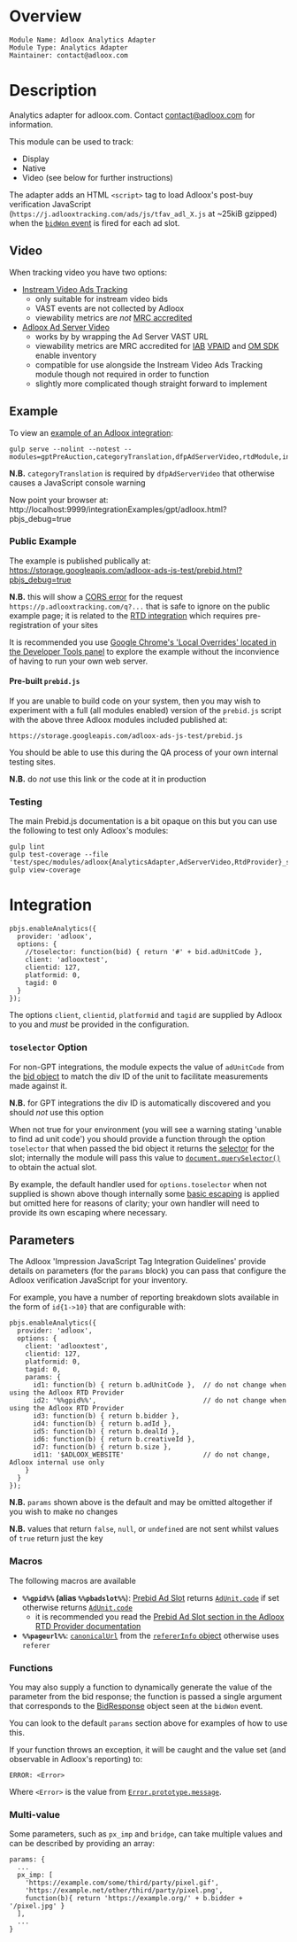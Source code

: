 # Overview

    Module Name: Adloox Analytics Adapter
    Module Type: Analytics Adapter
    Maintainer: contact@adloox.com

# Description

Analytics adapter for adloox.com. Contact contact@adloox.com for information.

This module can be used to track:

 * Display
 * Native
 * Video (see below for further instructions)

The adapter adds an HTML `<script>` tag to load Adloox's post-buy verification JavaScript (`https://j.adlooxtracking.com/ads/js/tfav_adl_X.js` at ~25kiB gzipped) when the [`bidWon` event](https://docs.prebid.org/dev-docs/publisher-api-reference.html#module_pbjs.onEvent) is fired for each ad slot.

## Video

When tracking video you have two options:

 * [Instream Video Ads Tracking](https://docs.prebid.org/dev-docs/modules/instreamTracking.html)
     * only suitable for instream video bids
     * VAST events are not collected by Adloox
     * viewability metrics are *not* [MRC accredited](http://mediaratingcouncil.org/)
 * [Adloox Ad Server Video](./adlooxAdServerVideo.md)
     * works by by wrapping the Ad Server VAST URL
     * viewability metrics are MRC accredited for [IAB](https://www.iab.com/) [VPAID](https://iabtechlab.com/standards/video-player-ad-interface-definition-vpaid/) and [OM SDK](https://iabtechlab.com/standards/open-measurement-sdk/) enable inventory
     * compatible for use alongside the Instream Video Ads Tracking module though not required in order to function
     * slightly more complicated though straight forward to implement

## Example

To view an [example of an Adloox integration](../integrationExamples/gpt/adloox.html):

    gulp serve --nolint --notest --modules=gptPreAuction,categoryTranslation,dfpAdServerVideo,rtdModule,instreamTracking,rubiconBidAdapter,spotxBidAdapter,adlooxAnalyticsAdapter,adlooxAdServerVideo,adlooxRtdProvider

**N.B.** `categoryTranslation` is required by `dfpAdServerVideo` that otherwise causes a JavaScript console warning

Now point your browser at: http://localhost:9999/integrationExamples/gpt/adloox.html?pbjs_debug=true

### Public Example

The example is published publically at: https://storage.googleapis.com/adloox-ads-js-test/prebid.html?pbjs_debug=true

**N.B.** this will show a [CORS error](https://developer.mozilla.org/en-US/docs/Web/HTTP/CORS/Errors) for the request `https://p.adlooxtracking.com/q?...` that is safe to ignore on the public example page; it is related to the [RTD integration](./adlooxRtdProvider.md) which requires pre-registration of your sites

It is recommended you use [Google Chrome's 'Local Overrides' located in the Developer Tools panel](https://www.trysmudford.com/blog/chrome-local-overrides/) to explore the example without the inconvience of having to run your own web server.

#### Pre-built `prebid.js`

If you are unable to build code on your system, then you may wish to experiment with a full (all modules enabled) version of the `prebid.js` script with the above three Adloox modules included published at:

    https://storage.googleapis.com/adloox-ads-js-test/prebid.js

You should be able to use this during the QA process of your own internal testing sites.

**N.B.** do *not* use this link or the code at it in production

### Testing

The main Prebid.js documentation is a bit opaque on this but you can use the following to test only Adloox's modules:

    gulp lint
    gulp test-coverage --file 'test/spec/modules/adloox{AnalyticsAdapter,AdServerVideo,RtdProvider}_spec.js'
    gulp view-coverage

# Integration

    pbjs.enableAnalytics({
      provider: 'adloox',
      options: {
        //toselector: function(bid) { return '#' + bid.adUnitCode },
        client: 'adlooxtest',
        clientid: 127,
        platformid: 0,
        tagid: 0
      }
    });

The options `client`, `clientid`, `platformid` and `tagid` are supplied by Adloox to you and *must* be provided in the configuration.

### `toselector` Option

For non-GPT integrations, the module expects the value of `adUnitCode` from the [bid object](https://docs.prebid.org/dev-docs/publisher-api-reference.html#module_pbjs.getBidResponses) to match the div ID of the unit to facilitate measurements made against it.

**N.B.** for GPT integrations the div ID is automatically discovered and you should *not* use this option

When not true for your environment (you will see a warning stating 'unable to find ad unit code') you should provide a function through the option `toselector` that when passed the bid object it returns the [selector](https://www.javascripttutorial.net/javascript-dom/javascript-queryselector/) for the slot; internally the module will pass this value to [`document.querySelector()`](https://developer.mozilla.org/en-US/docs/Web/API/Document/querySelector) to obtain the actual slot.

By example, the default handler used for `options.toselector` when not supplied is shown above though internally some [basic escaping](https://mathiasbynens.be/notes/css-escapes) is applied but omitted here for reasons of clarity; your own handler will need to provide its own escaping where necessary.

## Parameters

The Adloox 'Impression JavaScript Tag Integration Guidelines' provide details on parameters (for the `params` block) you can pass that configure the Adloox verification JavaScript for your inventory.

For example, you have a number of reporting breakdown slots available in the form of `id{1->10}` that are configurable with:

    pbjs.enableAnalytics({
      provider: 'adloox',
      options: {
        client: 'adlooxtest',
        clientid: 127,
        platformid: 0,
        tagid: 0,
        params: {
          id1: function(b) { return b.adUnitCode },  // do not change when using the Adloox RTD Provider
          id2: '%%gpid%%',                           // do not change when using the Adloox RTD Provider
          id3: function(b) { return b.bidder },
          id4: function(b) { return b.adId },
          id5: function(b) { return b.dealId },
          id6: function(b) { return b.creativeId },
          id7: function(b) { return b.size },
          id11: '$ADLOOX_WEBSITE'                    // do not change, Adloox internal use only
        }
      }
    });

**N.B.** `params` shown above is the default and may be omitted altogether if you wish to make no changes

**N.B.** values that return `false`, `null`, or `undefined` are not sent whilst values of `true` return just the key

### Macros

The following macros are available

 * **`%%gpid%%` (alias `%%pbadslot%%`**): [Prebid Ad Slot](https://docs.prebid.org/features/pbAdSlot.html) returns [`AdUnit.code`](https://docs.prebid.org/features/pbAdSlot.html) if set otherwise returns [`AdUnit.code`](https://docs.prebid.org/dev-docs/adunit-reference.html#adunit)
     * it is recommended you read the [Prebid Ad Slot section in the Adloox RTD Provider documentation](./adlooxRtdProvider.md#prebid-ad-slot)
 * **`%%pageurl%%`**: [`canonicalUrl`](https://docs.prebid.org/dev-docs/publisher-api-reference/setConfig.html#setConfig-Page-URL) from the [`refererInfo` object](https://docs.prebid.org/dev-docs/bidder-adaptor.html#referrers) otherwise uses `referer`

### Functions

You may also supply a function to dynamically generate the value of the parameter from the bid response; the function is passed a single argument that corresponds to the [BidResponse](https://docs.prebid.org/dev-docs/publisher-api-reference.html#module_pbjs.getBidResponses) object seen at the `bidWon` event.

You can look to the default `params` section above for examples of how to use this.

If your function throws an exception, it will be caught and the value set (and observable in Adloox's reporting) to:

    ERROR: <Error>

Where `<Error>` is the value from [`Error.prototype.message`](https://developer.mozilla.org/en-US/docs/Web/JavaScript/Reference/Global_Objects/Error/message).

### Multi-value

Some parameters, such as `px_imp` and `bridge`, can take multiple values and can be described by providing an array:

    params: {
      ...
      px_imp: [
        'https://example.com/some/third/party/pixel.gif',
        'https://example.net/other/third/party/pixel.png',
        function(b){ return 'https://example.org/' + b.bidder + '/pixel.jpg' }
      ],
      ...
    }
